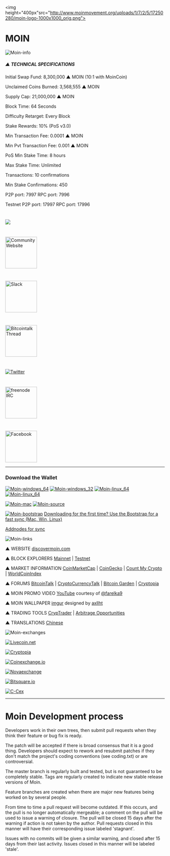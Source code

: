 <img height="400px"src="http://www.moinmovement.org/uploads/1/7/2/5/17250280/moin-logo-1000x1000_orig.png">

# MOIN


![Moin-info](https://ip.bitcointalk.org/?u=http%3A%2F%2Fi.imgur.com%2FtAcnr9w.jpg&t=580&c=5PmwK70Wig8oYQ)

##### ▲ TECHNICAL SPECIFICATIONS

Initial Swap Fund: 8,300,000 ▲ MOIN (10:1 with MoinCoin)

Unclaimed Coins Burned: 3,568,555 ▲ MOIN

Supply Cap: 21,000,000 ▲ MOIN

Block Time: 64 Seconds

Difficulty Retarget: Every Block

Stake Rewards: 10% (PoS v3.0)

Min Transaction Fee: 0.0001 ▲ MOIN

Min Pvt Transaction Fee: 0.001 ▲ MOIN

PoS Min Stake Time: 8 hours

Max Stake Time: Unlimited

Transactions: 10 confirmations

Min Stake Confirmations: 450

P2P port: 7997 RPC port: 7996

Testnet P2P port: 17997 RPC port: 17996

# <img src="https://ip.bitcointalk.org/?u=http%3A%2F%2Fi.imgur.com%2F0XW4uuk.png&t=580&c=pFacfwa-1R8Ptg">

# <a href="http://moinmovement.org/">
  <img height="100px" alt="Community Website" src="https://discovermoin.com/images/logo.png">
  </a>

# <a href="https://discovermoin.herokuapp.com/">
  <img height="100px" alt="Slack" src="https://ip.bitcointalk.org/?u=http%3A%2F%2Fi.imgur.com%2FdLEg2c6.png&t=580&c=2_J4ESRkfhWaWA">
  </a>

# <a href="https://bitcointalk.org/index.php?topic=1237881.0">
  <img height="100px" alt="Bitcointalk Thread" src="https://dualitypost.files.wordpress.com/2017/05/image1.png?w=193&h=97">
  </a>

# <a href="https://twitter.com/MoinCrypto">
  <img sheight="100px" alt="Twitter" src="https://ip.bitcointalk.org/?u=http%3A%2F%2Fi.imgur.com%2FMLJqPu4.png&t=580&c=8RbbD1ZNhTmYQg">
  </a>

# <a href="https://kiwiirc.com/client/irc.freenode.net/#moin-crypto">
  <img height="100px" alt="freenode IRC" src="https://ip.bitcointalk.org/?u=http%3A%2F%2Fi.imgur.com%2FamUnKGQ.png&t=580&c=UfvXhDnn7dQdHw">
  </a>

# <a href="https://www.facebook.com/moinproject/">
  <img height="100px" alt="Facebook" src="https://ip.bitcointalk.org/?u=https%3A%2F%2Fi.imgur.com%2FSTZtC2X.png&t=580&c=VYL3qpVfDZNitg">
  </a>

-------------------

### Download the Wallet

[![Moin-windows_64](https://ip.bitcointalk.org/?u=https%3A%2F%2Fi.imgur.com%2F7MtpCQu.png&t=580&c=pbo1HslgMpDgmw)](https://github.com/MOIN/moin/releases/download/v1.2.0.0/moin-1.2.0.0-win64.zip) [![Moin-windows_32](https://ip.bitcointalk.org/?u=http%3A%2F%2Fi.imgur.com%2FHGpTxEQ.png&t=580&c=ERjG6b9WhGFalA)](https://github.com/MOIN/moin/releases/download/v1.2.0.0/moin-1.2.0.0-win32.zip) [![Moin-linux_64](https://ip.bitcointalk.org/?u=https%3A%2F%2Fi.imgur.com%2FgBDGTA8.png&t=580&c=d7tGylJyu8TYbw)](https://github.com/MOIN/moin/releases/download/v1.2.0.0/moin-1.2.0.0-linux64.tar.gz) [![Moin-linux_64](https://ip.bitcointalk.org/?u=http%3A%2F%2Fi.imgur.com%2FttTzwzH.png&t=580&c=9JIg7igx2XFXEA)](https://github.com/MOIN/moin/releases/download/v1.2.0.0/moin-1.2.0.0-linux32.tar.gz)

[![Moin-mac](https://ip.bitcointalk.org/?u=https%3A%2F%2Fi.imgur.com%2F2FM3NIZ.png&t=580&c=3X99_XuxLGNfvg)](https://discovermoin.com/moin-1.2.0.0-osx.dmg) [![Moin-source](https://ip.bitcointalk.org/?u=https%3A%2F%2Fi.imgur.com%2FwVo6jbI.png&t=580&c=fDT9xcwoz2Stcw)](https://github.com/MOIN/MOIN)

[![Moin-bootstrap](https://camo.githubusercontent.com/879a7f1dcbce38d81dcce02e2bdc4a36038f03e4/68747470733a2f2f692e696d6775722e636f6d2f4b6a4d316a4d702e6a7067)](https://github.com/MOIN/MOIN-Bootstrap)
 [Downloading for the first time? Use the Bootstrap for a fast sync (Mac, Win, Linux)](https://github.com/MOIN/MOIN-Bootstrap)

[Addnodes for sync](https://discovermoin.com/nodes.txt)

![Moin-links](https://ip.bitcointalk.org/?u=http%3A%2F%2Fi.imgur.com%2FX43vOaJ.png&t=580&c=KpWiQA89AWqk9w)

 ▲ WEBSITE [discovermoin.com](http://discovermoin.com)


▲ BLOCK EXPLORERS [Mainnet](http://explorer.discovermoin.com/)  |  [Testnet](http://testnet.discovermoin.com/)


▲ MARKET INFORMATION   [CoinMarketCap](http://coinmarketcap.com/currencies/moin/)  |  [CoinGecko](https://www.coingecko.com/en/coins/moin)  |  [Count My Crypto](http://www.countmycrypto.com/)  |  [WorldCoinIndex](http://www.worldcoinindex.com/coin/moin)


▲ FORUMS   [BitcoinTalk](bitcointalk.org/index.php?topic=1237881.0) | [CryptoCurrencyTalk](https://cryptocurrencytalk.com/topic/42679-%F0%9F%94%84%F0%9F%94%84%F0%9F%94%84-%E2%80%95%E2%80%95%E2%80%95%E2%80%95%E2%80%95%E2%80%95%E2%80%95%E2%80%95%E2%80%95-%E2%96%B2-moin-%E2%80%95%E2%80%95%E2%80%95%E2%80%95%E2%80%95%E2%80%95%E2%80%95%E2%80%95%E2%80%95-%F0%9F%94%84%F0%9F%94%84%F0%9F%94%84/)  |  [Bitcoin Garden](https://bitcoingarden.org/forum/index.php?topic=5418.0)  |  [Cryptopia](https://www.cryptopia.co.nz/Forum/Thread/612)


▲ MOIN PROMO VIDEO [YouTube](https://youtu.be/tDdkVhmu96o) courtesy of [@farelka9](https://twitter.com/farelka9)


▲ MOIN WALLPAPER [imgur](http://imgur.com/nBjlnXE) designed by [axllht](https://bitcointalk.org/index.php?action=profile;u=536797)


▲ TRADING TOOLS   [CrypTrader](https://cryptrader.com/charts/ccex/moin/btc)  |  [Arbitrage Opportunities](https://www.cryptopia.co.nz/Arbitrage)


▲ TRANSLATIONS   [Chinese](https://bitcointalk.org/index.php?topic=1384343.0)

![Moin-exchanges](https://ip.bitcointalk.org/?u=http%3A%2F%2Fi.imgur.com%2FKVWP1QZ.png&t=580&c=y_gSUwG8mMFD2w)

[![Livecoin.net](https://www.okchanger.com/payment-systems/preview-file/2108)](https://www.livecoin.net/trade/index?currencyPair=MOIN%2FBTC)

[![Cryptopia](http://i.imgur.com/Hx9xuJJ.png)](https://www.cryptopia.co.nz/Exchange/?market=MOIN_BTC)

[![Coinexchange.io](https://www.coinexchange.io/assets/images/logo_new_2.png)](https://www.coinexchange.io/market/MOIN/BTC)

[![Novaexchange](https://novaexchange.com/static/novaexchange_logo_big.png)](https://novaexchange.com/market/BTC_MOIN/)

[![Bitsquare.io](https://3.bp.blogspot.com/-GqaHKH1E53A/WAlqgzPw43I/AAAAAAAACb0/Zp3l6NP_CM4y_0-TpN8Buomb85qG9x6ZgCLcB/s1600/bitsquare.png)](https://bitsquare.io/)

[![C-Cex](https://www.cryptocompare.com/media/20008/ccex-logo.png)](https://c-cex.com/?p=moin-btc)

-------------------

# Moin Development process

Developers work in their own trees, then submit pull requests when they think their feature or bug fix is ready.

The patch will be accepted if there is broad consensus that it is a good thing. Developers should expect to rework and resubmit patches if they don't match the project's coding conventions (see coding.txt) or are controversial.

The master branch is regularly built and tested, but is not guaranteed to be completely stable. Tags are regularly created to indicate new stable release versions of Moin.

Feature branches are created when there are major new features being worked on by several people.

From time to time a pull request will become outdated. If this occurs, and the pull is no longer automatically mergeable; a comment on the pull will be used to issue a warning of closure. The pull will be closed 15 days after the warning if action is not taken by the author. Pull requests closed in this manner will have their corresponding issue labeled 'stagnant'.

Issues with no commits will be given a similar warning, and closed after 15 days from their last activity. Issues closed in this manner will be labeled 'stale'.
